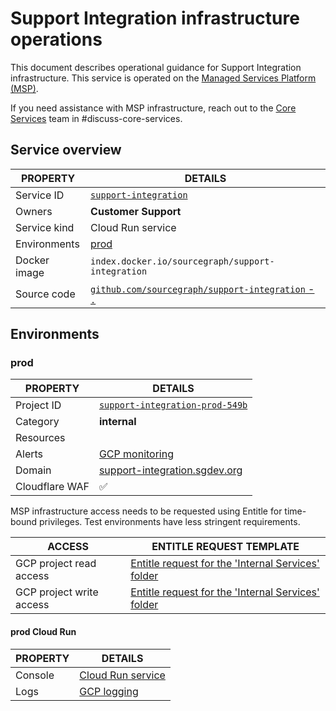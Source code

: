 # Support Integration infrastructure operations

<!--
Generated documentation; DO NOT EDIT. Regenerate using this command: 'sg msp operations generate-handbook-pages'

Last updated: 2024-01-11 18:09:55.863516 +0000 UTC
Generated from: https://github.com/sourcegraph/managed-services/tree/f37cdc8aea65e1197e2d814447ad65c30fccd75b
-->

This document describes operational guidance for Support Integration infrastructure.
This service is operated on the [Managed Services Platform (MSP)](../teams/core-services/managed-services/platform.md).

If you need assistance with MSP infrastructure, reach out to the [Core Services](../teams/core-services/index.md) team in #discuss-core-services.

## Service overview

| PROPERTY     | DETAILS                                                                                                                      |
| ------------ | ---------------------------------------------------------------------------------------------------------------------------- |
| Service ID   | [`support-integration`](https://github.com/sourcegraph/managed-services/blob/main/services/support-integration/service.yaml) |
| Owners       | **Customer Support**                                                                                                         |
| Service kind | Cloud Run service                                                                                                            |
| Environments | [prod](#prod)                                                                                                                |
| Docker image | `index.docker.io/sourcegraph/support-integration`                                                                            |
| Source code  | [`github.com/sourcegraph/support-integration` - `.`](https://github.com/sourcegraph/support-integration/tree/HEAD/.)         |

## Environments

### prod

| PROPERTY       | DETAILS                                                                                                       |
| -------------- | ------------------------------------------------------------------------------------------------------------- |
| Project ID     | [`support-integration-prod-549b`](https://console.cloud.google.com/run?project=support-integration-prod-549b) |
| Category       | **internal**                                                                                                  |
| Resources      |                                                                                                               |
| Alerts         | [GCP monitoring](https://console.cloud.google.com/monitoring/alerting?project=support-integration-prod-549b)  |
| Domain         | [support-integration.sgdev.org](https://support-integration.sgdev.org)                                        |
| Cloudflare WAF | ✅                                                                                                            |

MSP infrastructure access needs to be requested using Entitle for time-bound privileges.
Test environments have less stringent requirements.

| ACCESS                   | ENTITLE REQUEST TEMPLATE                                                                                                                                                                                                                                                                                                                               |
| ------------------------ | ------------------------------------------------------------------------------------------------------------------------------------------------------------------------------------------------------------------------------------------------------------------------------------------------------------------------------------------------------ |
| GCP project read access  | [Entitle request for the 'Internal Services' folder](https://app.entitle.io/request?data=eyJkdXJhdGlvbiI6IjEwODAwIiwianVzdGlmaWNhdGlvbiI6IkVOVEVSIEpVU1RJRklDQVRJT04gSEVSRSIsInJvbGVJZHMiOlt7ImlkIjoiNzg0M2MxYWYtYzU2MS00ZDMyLWE3ZTAtYjZkNjY0NDM4MzAzIiwidGhyb3VnaCI6Ijc4NDNjMWFmLWM1NjEtNGQzMi1hN2UwLWI2ZDY2NDQzODMwMyIsInR5cGUiOiJyb2xlIn1dfQ%3D%3D) |
| GCP project write access | [Entitle request for the 'Internal Services' folder](https://app.entitle.io/request?data=eyJkdXJhdGlvbiI6IjEwODAwIiwianVzdGlmaWNhdGlvbiI6IkVOVEVSIEpVU1RJRklDQVRJT04gSEVSRSIsInJvbGVJZHMiOlt7ImlkIjoiZTEyYTJkZDktYzY1ZC00YzM0LTlmNDgtMzYzNTNkZmY0MDkyIiwidGhyb3VnaCI6ImUxMmEyZGQ5LWM2NWQtNGMzNC05ZjQ4LTM2MzUzZGZmNDA5MiIsInR5cGUiOiJyb2xlIn1dfQ%3D%3D) |

#### prod Cloud Run

| PROPERTY | DETAILS                                                                                                                                                                                                                                                                                                                                    |
| -------- | ------------------------------------------------------------------------------------------------------------------------------------------------------------------------------------------------------------------------------------------------------------------------------------------------------------------------------------------ |
| Console  | [Cloud Run service](https://console.cloud.google.com/run?project=support-integration-prod-549b)                                                                                                                                                                                                                                            |
| Logs     | [GCP logging](https://console.cloud.google.com/logs/query;query=resource.type%20%3D%20%22cloud_run_revision%22%20-logName%3D~%22logs%2Frun.googleapis.com%252Frequests%22;summaryFields=jsonPayload%252FInstrumentationScope,jsonPayload%252FBody,jsonPayload%252FAttributes%252Ferror:false:32:end?project=support-integration-prod-549b) |
